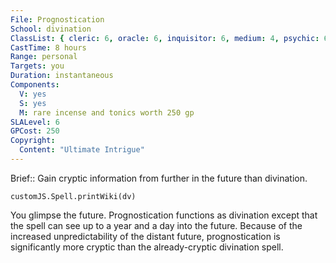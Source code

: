 ```yaml
---
File: Prognostication
School: divination
ClassList: { cleric: 6, oracle: 6, inquisitor: 6, medium: 4, psychic: 6, shaman: 6, spiritualist: 6, witch: 6 }
CastTime: 8 hours
Range: personal
Targets: you
Duration: instantaneous
Components:
  V: yes
  S: yes
  M: rare incense and tonics worth 250 gp
SLALevel: 6
GPCost: 250
Copyright:
  Content: "Ultimate Intrigue"
---
```

Brief:: Gain cryptic information from further in the future than divination.

```dataviewjs
customJS.Spell.printWiki(dv)
```

You glimpse the future. Prognostication functions as divination except that the spell can see up to a year and a day into the future. Because of the increased unpredictability of the distant future, prognostication is significantly more cryptic than the already-cryptic divination spell.
